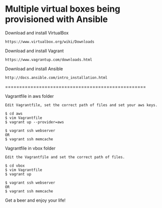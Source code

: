 Multiple virtual boxes being provisioned with Ansible
==================================================

Download and install VirtualBox

    https://www.virtualbox.org/wiki/Downloads

Download and install Vagrant

    https://www.vagrantup.com/downloads.html

Download and install Ansible

    http://docs.ansible.com/intro_installation.html

==================================================

Vagrantfile in aws folder

    Edit Vagrantfile, set the correct path of files and set your aws keys.

    $ cd aws
    $ vim Vagrantfile
    $ vagrant up --provider=aws

    $ vagrant ssh webserver 
    OR
    $ vagrant ssh memcache

Vagrantfile in vbox folder

    Edit the Vagrantfile and set the correct path of files.

    $ cd vbox
    $ vim Vagrantfile
    $ vagrant up 

    $ vagrant ssh webserver 
    OR
    $ vagrant ssh memcache

Get a beer and enjoy your life!
